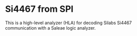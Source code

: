 # Si4467 from SPI

This is a high-level analyzer (HLA) for decoding Silabs Si4467 communication
with a Saleae logic analyzer.
